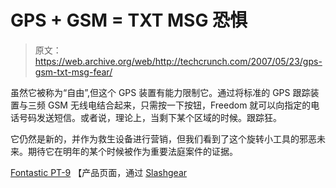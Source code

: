 # GPS + GSM = TXT MSG 恐惧

> 原文：<https://web.archive.org/web/http://techcrunch.com/2007/05/23/gps-gsm-txt-msg-fear/>

虽然它被称为“自由”,但这个 GPS 装置有能力限制它。通过将标准的 GPS 跟踪装置与三频 GSM 无线电结合起来，只需按一下按钮，Freedom 就可以向指定的电话号码发送短信。或者说，理论上，当剩下某个区域的时候。跟踪狂。

它仍然是新的，并作为救生设备进行营销，但我们看到了这个旋转小工具的邪恶未来。期待它在明年的某个时候被作为重要法庭案件的证据。

[Fontastic PT-9](https://web.archive.org/web/20210227225446/http://www.globalsources.com/gsol/I/Portable-GPS/p/sm/1003244472.htm) 【产品页面，通过 [Slashgear](https://web.archive.org/web/20210227225446/http://www.slashgear.com/gps-tracker-can-send-sms-location-alerts-235405.php)